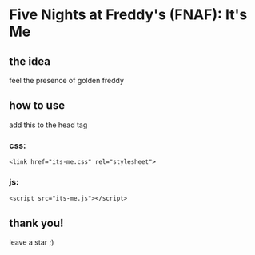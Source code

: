 # Five Nights at Freddy's (FNAF): It's Me

## the idea
feel the presence of golden freddy

## how to use
add this to the head tag

### css:
```
<link href="its-me.css" rel="stylesheet">
```

### js:
```
<script src="its-me.js"></script>
```

## thank you!
leave a star ;)